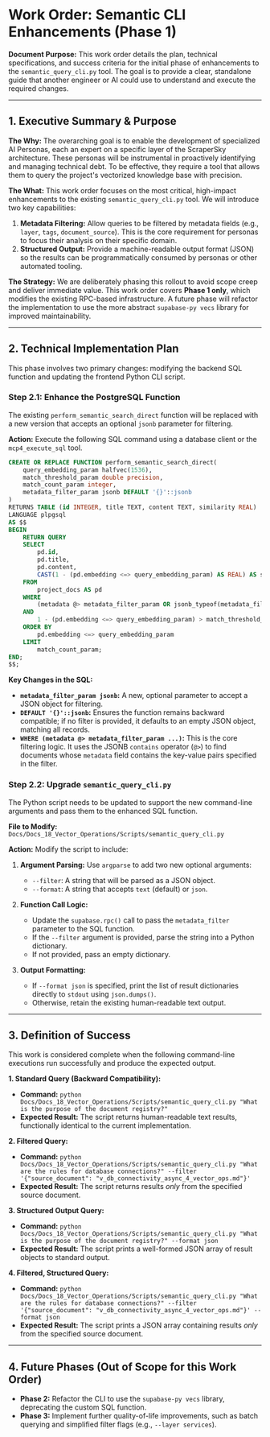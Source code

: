 # Work Order: Semantic CLI Enhancements (Phase 1)

**Document Purpose:** This work order details the plan, technical specifications, and success criteria for the initial phase of enhancements to the `semantic_query_cli.py` tool. The goal is to provide a clear, standalone guide that another engineer or AI could use to understand and execute the required changes.

---

## 1. Executive Summary & Purpose

**The Why:** The overarching goal is to enable the development of specialized AI Personas, each an expert on a specific layer of the ScraperSky architecture. These personas will be instrumental in proactively identifying and managing technical debt. To be effective, they require a tool that allows them to query the project's vectorized knowledge base with precision.

**The What:** This work order focuses on the most critical, high-impact enhancements to the existing `semantic_query_cli.py` tool. We will introduce two key capabilities:

1.  **Metadata Filtering:** Allow queries to be filtered by metadata fields (e.g., `layer`, `tags`, `document_source`). This is the core requirement for personas to focus their analysis on their specific domain.
2.  **Structured Output:** Provide a machine-readable output format (JSON) so the results can be programmatically consumed by personas or other automated tooling.

**The Strategy:** We are deliberately phasing this rollout to avoid scope creep and deliver immediate value. This work order covers **Phase 1 only**, which modifies the existing RPC-based infrastructure. A future phase will refactor the implementation to use the more abstract `supabase-py vecs` library for improved maintainability.

---

## 2. Technical Implementation Plan

This phase involves two primary changes: modifying the backend SQL function and updating the frontend Python CLI script.

### Step 2.1: Enhance the PostgreSQL Function

The existing `perform_semantic_search_direct` function will be replaced with a new version that accepts an optional `jsonb` parameter for filtering.

**Action:** Execute the following SQL command using a database client or the `mcp4_execute_sql` tool.

```sql
CREATE OR REPLACE FUNCTION perform_semantic_search_direct(
    query_embedding_param halfvec(1536),
    match_threshold_param double precision,
    match_count_param integer,
    metadata_filter_param jsonb DEFAULT '{}'::jsonb
)
RETURNS TABLE (id INTEGER, title TEXT, content TEXT, similarity REAL)
LANGUAGE plpgsql
AS $$
BEGIN
    RETURN QUERY
    SELECT
        pd.id,
        pd.title,
        pd.content,
        CAST(1 - (pd.embedding <=> query_embedding_param) AS REAL) AS similarity
    FROM
        project_docs AS pd
    WHERE
        (metadata @> metadata_filter_param OR jsonb_typeof(metadata_filter_param) = 'null' OR metadata_filter_param = '{}'::jsonb)
    AND 
        1 - (pd.embedding <=> query_embedding_param) > match_threshold_param
    ORDER BY
        pd.embedding <=> query_embedding_param
    LIMIT 
        match_count_param;
END;
$$;
```

**Key Changes in the SQL:**
*   **`metadata_filter_param jsonb`:** A new, optional parameter to accept a JSON object for filtering.
*   **`DEFAULT '{}'::jsonb`:** Ensures the function remains backward compatible; if no filter is provided, it defaults to an empty JSON object, matching all records.
*   **`WHERE (metadata @> metadata_filter_param ...)`:** This is the core filtering logic. It uses the JSONB `contains` operator (`@>`) to find documents whose `metadata` field contains the key-value pairs specified in the filter.

### Step 2.2: Upgrade `semantic_query_cli.py`

The Python script needs to be updated to support the new command-line arguments and pass them to the enhanced SQL function.

**File to Modify:** `Docs/Docs_18_Vector_Operations/Scripts/semantic_query_cli.py`

**Action:** Modify the script to include:

1.  **Argument Parsing:** Use `argparse` to add two new optional arguments:
    *   `--filter`: A string that will be parsed as a JSON object.
    *   `--format`: A string that accepts `text` (default) or `json`.

2.  **Function Call Logic:**
    *   Update the `supabase.rpc()` call to pass the `metadata_filter` parameter to the SQL function.
    *   If the `--filter` argument is provided, parse the string into a Python dictionary.
    *   If not provided, pass an empty dictionary.

3.  **Output Formatting:**
    *   If `--format json` is specified, print the list of result dictionaries directly to `stdout` using `json.dumps()`.
    *   Otherwise, retain the existing human-readable text output.

---

## 3. Definition of Success

This work is considered complete when the following command-line executions run successfully and produce the expected output.

**1. Standard Query (Backward Compatibility):**
*   **Command:** `python Docs/Docs_18_Vector_Operations/Scripts/semantic_query_cli.py "What is the purpose of the document registry?"`
*   **Expected Result:** The script returns human-readable text results, functionally identical to the current implementation.

**2. Filtered Query:**
*   **Command:** `python Docs/Docs_18_Vector_Operations/Scripts/semantic_query_cli.py "What are the rules for database connections?" --filter '{"source_document": "v_db_connectivity_async_4_vector_ops.md"}'`
*   **Expected Result:** The script returns results *only* from the specified source document.

**3. Structured Output Query:**
*   **Command:** `python Docs/Docs_18_Vector_Operations/Scripts/semantic_query_cli.py "What is the purpose of the document registry?" --format json`
*   **Expected Result:** The script prints a well-formed JSON array of result objects to standard output.

**4. Filtered, Structured Query:**
*   **Command:** `python Docs/Docs_18_Vector_Operations/Scripts/semantic_query_cli.py "What are the rules for database connections?" --filter '{"source_document": "v_db_connectivity_async_4_vector_ops.md"}' --format json`
*   **Expected Result:** The script prints a JSON array containing results *only* from the specified source document.

---

## 4. Future Phases (Out of Scope for this Work Order)

*   **Phase 2:** Refactor the CLI to use the `supabase-py vecs` library, deprecating the custom SQL function.
*   **Phase 3:** Implement further quality-of-life improvements, such as batch querying and simplified filter flags (e.g., `--layer services`).
